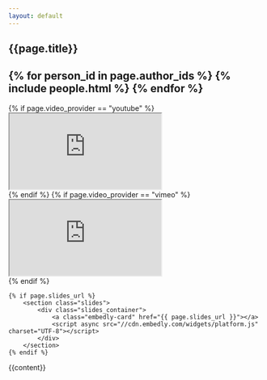 ```yaml
---
layout: default
---
```

<div class="video_page">
	<section class="details">
		<h1>{{page.title}}</h1>
		<h2>
			{% for person_id in page.author_ids %}
				{% include people.html %}
			{% endfor %}
		</h2>
	</section>
	<section class="video">
		{% if page.video_provider == "youtube" %}
			<div class="video_container">
				<iframe src="http://youtube.com/embed/{{ page.video_id }}?showinfo=0&autohide=1" webkitallowfullscreen mozallowfullscreen allowfullscreen></iframe>
			</div>
		{% endif %}
		{% if page.video_provider == "vimeo" %}
			<div class="video_container">
				<iframe src="https://player.vimeo.com/video/{{ page.video_id }}" webkitallowfullscreen mozallowfullscreen allowfullscreen></iframe>
			</div>
		{% endif %}
	</section>

	{% if page.slides_url %}
		<section class="slides">
			<div class="slides_container">
				<a class="embedly-card" href="{{ page.slides_url }}"></a>
				<script async src="//cdn.embedly.com/widgets/platform.js" charset="UTF-8"></script>
			</div>
		</section>
	{% endif %}

</div>

{{content}}
